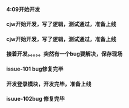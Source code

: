 #### 4:09开始开发

#### cjw开始开发，写了逻辑，测试通过，准备上线

#### cjw开始开发，写了逻辑，测试通过，准备上线

#### 接着开发。。。。。突然有一个bug要解决，保存现场

#### issue-101 bug修复完毕

#### 开发登录模块，开发完毕，准备上线


#### isuue-102bug 修复完毕
